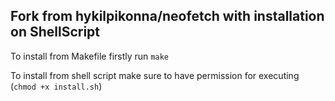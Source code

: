 ## Fork from hykilpikonna/neofetch with installation on ShellScript

To install from Makefile firstly run `make`

To install from shell script make sure to have permission for executing (`chmod +x install.sh`)
